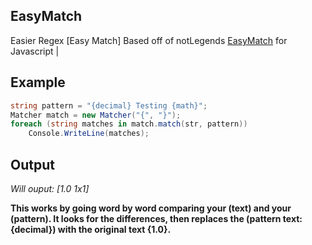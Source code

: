 ## EasyMatch
Easier Regex [Easy Match]
Based off of notLegends [EasyMatch](https://github.com/LegendWasTaken/EasyMatch) for Javascript | 

## Example
```csharp string str = "1.0 Testing 1x1";
string pattern = "{decimal} Testing {math}";
Matcher match = new Matcher("{", "}");
foreach (string matches in match.match(str, pattern))
    Console.WriteLine(matches);
```
## Output
_Will ouput:
[1.0
1x1]_


**This works by going word by word comparing your (text) and your (pattern). It looks for the differences, then replaces the (pattern text: {decimal}) with the original text {1.0}.**
            
